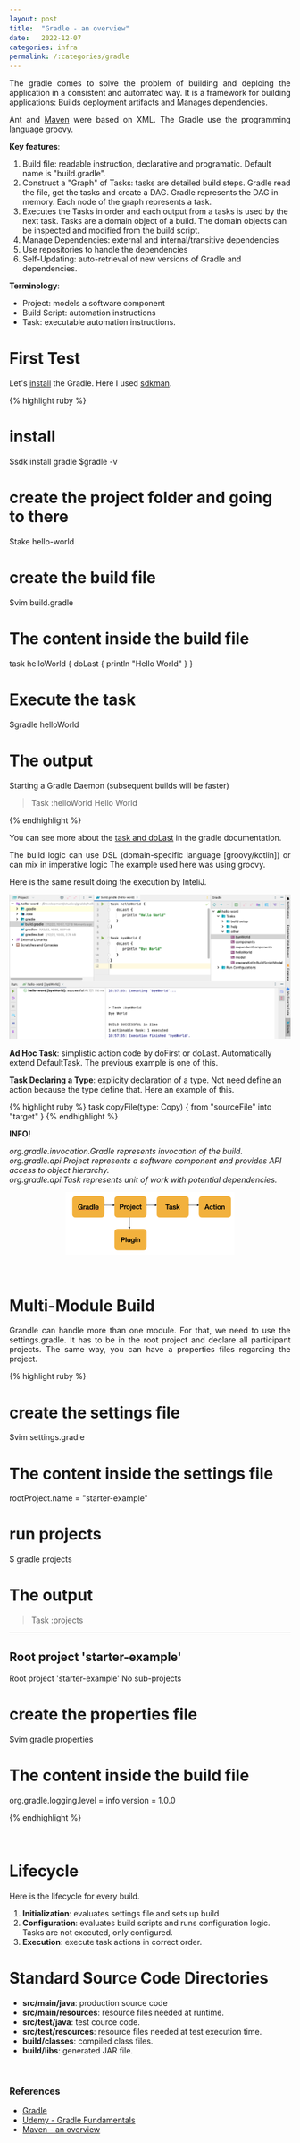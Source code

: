 ```yaml
---
layout: post
title:  "Gradle - an overview"
date:   2022-12-07
categories: infra
permalink: /:categories/gradle
---
```


<p style="text-align: justify;">The gradle comes to solve the problem of building and deploing the application in a consistent and automated way. It is a framework for building applications: Builds deployment artifacts and Manages dependencies.</p>

<p style="text-align: justify;">Ant and <a href="https://fabiana2611.github.io/infra/maven">Maven</a> were based on XML. The Gradle use the programming language groovy.</p>

<p><b>Key features</b>:</p>

<ol>
  <li>Build file: readable instruction, declarative and programatic. Default name is "build.gradle".</li>
  <li>Construct a "Graph" of Tasks: tasks are detailed build steps. Gradle read the file, get the tasks and create a DAG. Gradle represents the DAG in memory. Each node of the graph represents a task.</li>
  <li>Executes the Tasks in order and each output from a tasks is used by the next task. Tasks are a domain object of a build. The domain objects can be inspected and modified from the build script.</li>
  <li>Manage Dependencies: external and internal/transitive dependencies</li>
  <li>Use repositories to handle the dependencies</li>
  <li>Self-Updating: auto-retrieval of new versions of Gradle and dependencies.</li>
</ol>

<p><b>Terminology</b>:</p>

<ul>
  <li>Project: models a software component</li>
  <li>Build Script: automation instructions</li>
  <li>Task: executable automation instructions.</li>
</ul>

<h1>First Test</h1>

<p style="text-align: justify;">Let's <a href="https://gradle.org/install/">install</a> the Gradle. Here I used <a href="https://sdkman.io/">sdkman</a>.</p>

{% highlight ruby %}
# install
$sdk install gradle
$gradle -v

# create the project folder and going to there
$take hello-world

# create the build file
$vim build.gradle

# The content inside the build file
task helloWorld {
   doLast {
      println "Hello World"
   }
}

# Execute the task
$gradle helloWorld

# The output
Starting a Gradle Daemon (subsequent builds will be faster)
> Task :helloWorld
Hello World

{% endhighlight %}

<p style="text-align: justify;">You can see more about the <a href="https://docs.gradle.org/current/dsl/org.gradle.api.Task.html#org.gradle.api.Task">task and doLast</a> in the gradle documentation.</p>

<p style="text-align: justify;">The build logic can use DSL (domain-specific language [groovy/kotlin]) or can mix in imperative logic The example used here was using groovy.</p>

<p>Here is the same result doing the execution by InteliJ.</p>

<p><center>
  <img src="/img/infra/gradle_first.png" />
</center></p>

<p><b>Ad Hoc Task</b>: simplistic action code by doFirst or doLast. Automatically extend DefaultTask. The previous example is one of this.</p>

<p><b>Task Declaring a Type</b>: explicity declaration of a type. Not need define an action because the type define that. Here an example of this.</p>

{% highlight ruby %}
task copyFile(type: Copy) {
   from "sourceFile"
   into "target"
}
{% endhighlight %}

<p><b>INFO!</b></p>

<p><em>
  org.gradle.invocation.Gradle represents invocation of the build.<br />
  org.gradle.api.Project represents a software component and provides API access to object hierarchy.<br />
  org.gradle.api.Task represents unit of work with potential dependencies.
</em></p>

<p><center>
  <img src="/img/infra/domainobject.png" width="60%" height="60%"" />
</center></p>

<p></p>


<br />
<h1>Multi-Module Build</h1>

<p style="text-align: justify;">Grandle can handle more than one module. For that, we need to use the settings.gradle. It has to be in the root project and declare all participant projects. The same way, you can have a properties files regarding the project.</p>

{% highlight ruby %}
# create the settings file
$vim settings.gradle

# The content inside the settings file
rootProject.name = "starter-example"

# run projects
$ gradle projects

# The output
> Task :projects
------------------------------------------------------------
Root project 'starter-example'
------------------------------------------------------------
Root project 'starter-example'
No sub-projects

# create the properties file
$vim gradle.properties

# The content inside the build file
org.gradle.logging.level = info
version = 1.0.0

{% endhighlight %}

<br />
<h1>Lifecycle</h1>

<p>Here is the lifecycle for every build.</p>

<ol>
  <li><b>Initialization</b>: evaluates settings file and sets up build</li>
  <li><b>Configuration</b>: evaluates build scripts and runs configuration logic. Tasks are not executed, only configured.</li>
  <li><b>Execution</b>: execute task actions in correct order.</li>
</ol>

<h1>Standard Source Code Directories</h1>

<ul>
  <li><b>src/main/java</b>: production source code</li>
  <li><b>src/main/resources</b>: resource files needed at runtime.</li>
  <li><b>src/test/java</b>: test cource code.</li>
  <li><b>src/test/resources</b>: resource files needed at test execution time.</li>
  <li><b>build/classes</b>: compiled class files.</li>
  <li><b>build/libs</b>: generated JAR file.</li>
</ul>

<br />
<h3>References</h3>
<ul>
  <li><a href="https://gradle.org/">Gradle</a></li>
  <li><a href="https://www.udemy.com/course/gradle-fundamentals/">Udemy - Gradle Fundamentals</a></li>
  <li><a href="https://fabiana2611.github.io/infra/maven">Maven - an overview</a></li>
</ul>  
